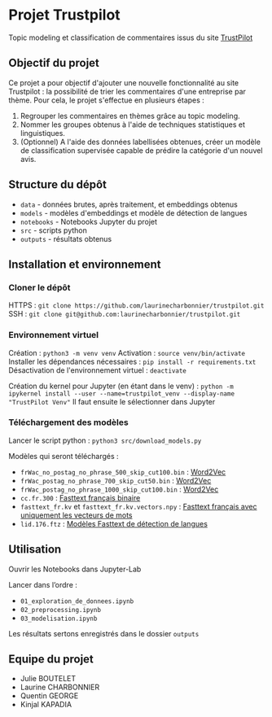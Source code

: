 # Projet Trustpilot
Topic modeling et classification de commentaires issus du site [TrustPilot](https://www.trustpilot.com/)

## Objectif du projet
Ce projet a pour objectif d'ajouter une nouvelle fonctionnalité au site Trustpilot : la possibilité de trier les commentaires d'une entreprise par thème.
Pour cela, le projet s'effectue en plusieurs étapes :
1. Regrouper les commentaires en thèmes grâce au topic modeling.
2. Nommer les groupes obtenus à l'aide de techniques statistiques et linguistiques.
3. (Optionnel) A l'aide des données labellisées obtenues, créer un modèle de classification supervisée capable de prédire la catégorie d'un nouvel avis.

## Structure du dépôt

- `data` - données brutes, après traitement, et embeddings obtenus
- `models` - modèles d'embeddings et modèle de détection de langues
- `notebooks` - Notebooks Jupyter du projet
- `src` - scripts python
- `outputs` - résultats obtenus

## Installation et environnement

### Cloner le dépôt

HTTPS : `git clone https://github.com/laurinecharbonnier/trustpilot.git`
SSH : `git clone git@github.com:laurinecharbonnier/trustpilot.git`

### Environnement virtuel

Création : `python3 -m venv venv`
Activation : `source venv/bin/activate`
Installer les dépendances nécessaires : `pip install -r requirements.txt`
Désactivation de l'environnement virtuel : `deactivate`

Création du kernel pour Jupyter (en étant dans le venv) : `python -m ipykernel install --user --name=trustpilot_venv --display-name "TrustPilot Venv"`
Il faut ensuite le sélectionner dans Jupyter

### Téléchargement des modèles

Lancer le script python : `python3 src/download_models.py`

Modèles qui seront téléchargés :
- `frWac_no_postag_no_phrase_500_skip_cut100.bin` : [Word2Vec](https://fauconnier.github.io/#data)
- `frWac_postag_no_phrase_700_skip_cut50.bin` : [Word2Vec](https://fauconnier.github.io/#data)
- `frWac_postag_no_phrase_1000_skip_cut100.bin` : [Word2Vec](https://fauconnier.github.io/#data)
- `cc.fr.300` : [Fasttext français binaire](https://fasttext.cc/docs/en/crawl-vectors.html)
- `fasttext_fr.kv` et `fasttext_fr.kv.vectors.npy` : [Fasttext français avec uniquement les vecteurs de mots](https://fasttext.cc/docs/en/crawl-vectors.html)
- `lid.176.ftz` : [Modèles Fasttext de détection de langues](https://fasttext.cc/docs/en/language-identification.html)

## Utilisation

Ouvrir les Notebooks dans Jupyter-Lab

Lancer dans l’ordre :
- `01_exploration_de_donnees.ipynb`
- `02_preprocessing.ipynb`
- `03_modelisation.ipynb`

Les résultats sertons enregistrés dans le dossier `outputs`

## Equipe du projet

- Julie BOUTELET
- Laurine CHARBONNIER
- Quentin GEORGE
- Kinjal KAPADIA